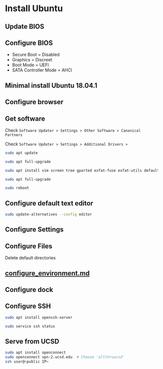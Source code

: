 # Install Ubuntu

## Update BIOS

## Configure BIOS

-   Secure Boot = Disabled
-   Graphics = Discreet
-   Boot Mode = UEFI
-   SATA Controller Mode = AHCI

## Minimal install Ubuntu 18.04.1

## Configure browser

## Get software

Check `Software Updater > Settings > Other Software > Canonical Partners`

Check `Software Updater > Settings > Additional Drivers > `

```sh
sudo apt update

sudo apt full-upgrade

sudo apt install vim screen tree gparted exfat-fuse exfat-utils default-jdk adobe-flashplugin browser-plugin-freshplayer-pepperflash

sudo apt full-upgrade

sudo reboot
```

## Configure default text editor

```sh
sudo update-alternatives --config editor
```

## Configure Settings

## Configure Files

Delete default directories

## [configure_environment.md](configure_environment.md)

## Configure dock

## Configure SSH

```sh
sudo apt install openssh-server

sudo service ssh status
```

## Serve from UCSD

```sh
sudo apt install openconnect
sudo openconnect vpn-2.ucsd.edu  # Choose 'allthruucsd'
ssh user@<public IP>
```
